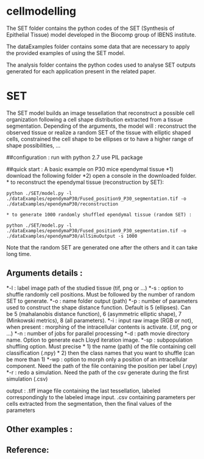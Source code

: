 # cellmodelling 

The SET folder contains the python codes of the SET (Synthesis of Epithelial Tissue) model developed in the Biocomp group of IBENS institute.

The dataExamples folder contains some data that are necessary to apply the provided examples of using the SET model.

The analysis folder contains the python codes used to analyse SET outputs generated for each application present in the related paper.

# SET 

The SET model builds an image tessellation that reconstruct a possible cell organization following a cell shape distribution extracted from a tissue segmentation.
Depending of the arguments, the model will : reconstruct the observed tissue or realize a random SET of the tissue with elliptic shaped cells, constrained the cell shape to be ellipses or to have a higher range of shape possibilities, ... 

##configuration : 
run with python 2.7
use PIL package

##quick start : 
A basic example on P30 mice ependymal tissue
*1) download the following folder 
*2) open a console in the downloaded folder. 
	* to reconstruct the ependymal tissue (reconstruction by SET): 
```
python ./SET/model.py -l ./dataExamples/ependymaP30/Fused_position9_P30_segmentation.tif -o ./dataExamples/ependymaP30/reconstruction 
```
	* to generate 1000 randomly shuffled ependymal tissue (random SET) :
```
python ./SET/model.py -l ./dataExamples/ependymaP30/Fused_position9_P30_segmentation.tif -o ./dataExamples/ependymaP30/allSimuOutput -s 1000
```

Note that the random SET are generated one after the others and it can take long time.

## Arguments details : 

*-l : label image path of the studied tissue (tif, png or ...)
*-s : option to shuffle randomly cell positions. Must be followed by the number of random SET to generate. 
*-o : name folder output (path)
*-p : number of parameters used to construct the shape distance function. Default is 5 (ellipses). Can be 5 (mahalanobis distance function), 6 (asymmetric elliptic shape), 7 (Minkowski metrics), 8 (all parameters).
*-i : input raw image (RGB or not), when present : morphing of the intracellular contents is activate. (.tif, png or ...)
*-n : number of jobs for parallel processing
*-d : path movie directory name. Option to generate each Lloyd iteration image.
*-sp : subpopulation shuffling option. Must precise 
	* 1) the name (path) of the file containing cell classification (.npy) 
	* 2) then the class names that you want to shuffle (can be more than 1)
*-wp : option to morph only a position of an intracellular component. Need the path of the file containing the position per label (.npy)
*-r : redo a simulation. Need the path of the csv generate during the first simulation (.csv)

output : 
.tiff image file containing the last tessellation, labeled correspondingly to the labeled image input.
.csv containing parameters per cells extracted from the segmentation, then the final values of the parameters

## Other examples : 



## Reference: 



